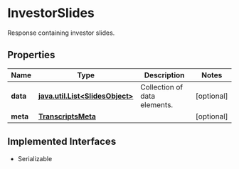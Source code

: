 

# InvestorSlides

Response containing investor slides.

## Properties

Name | Type | Description | Notes
------------ | ------------- | ------------- | -------------
**data** | [**java.util.List&lt;SlidesObject&gt;**](SlidesObject.md) | Collection of data elements. |  [optional]
**meta** | [**TranscriptsMeta**](TranscriptsMeta.md) |  |  [optional]


## Implemented Interfaces

* Serializable


